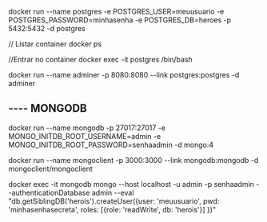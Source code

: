 docker run  --name postgres -e POSTGRES_USER=meuusuario -e POSTGRES_PASSWORD=minhasenha -e POSTGRES_DB=heroes -p 5432:5432 -d postgres

// Listar container
docker ps

//Entrar no container
docker exec -it postgres /bin/bash

docker run --name adminer -p 8080:8080 --link postgres:postgres -d adminer


## ---- MONGODB
docker run --name mongodb -p 27017:27017 -e MONGO_INITDB_ROOT_USERNAME=admin -e MONGO_INITDB_ROOT_PASSWORD=senhaadmin -d mongo:4

docker run --name mongoclient -p 3000:3000 --link mongodb:mongodb -d mongoclient/mongoclient

docker exec -it mongodb mongo --host localhost -u admin -p senhaadmin --authenticationDatabase admin --eval "db.getSiblingDB('herois').createUser({user: 'meuusuario', pwd: 'minhasenhasecreta', roles: [{role: 'readWrite', db: 'herois'}] })"